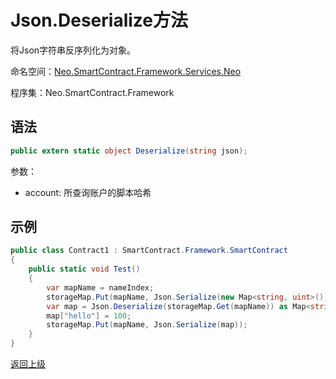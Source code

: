 # Json.Deserialize方法

将Json字符串反序列化为对象。

命名空间：[Neo.SmartContract.Framework.Services.Neo](../../neo.md)

程序集：Neo.SmartContract.Framework

## 语法

```c#
public extern static object Deserialize(string json);
```

参数：

- account: 所查询账户的脚本哈希

## 示例

```c#
public class Contract1 : SmartContract.Framework.SmartContract
{
    public static void Test()
    {
        var mapName = nameIndex;
        storageMap.Put(mapName, Json.Serialize(new Map<string, uint>()));
        var map = Json.Deserialize(storageMap.Get(mapName)) as Map<string, uint>;
		map["hello"] = 100;
        storageMap.Put(mapName, Json.Serialize(map));
    }
}
```

[返回上级](../Json.md)